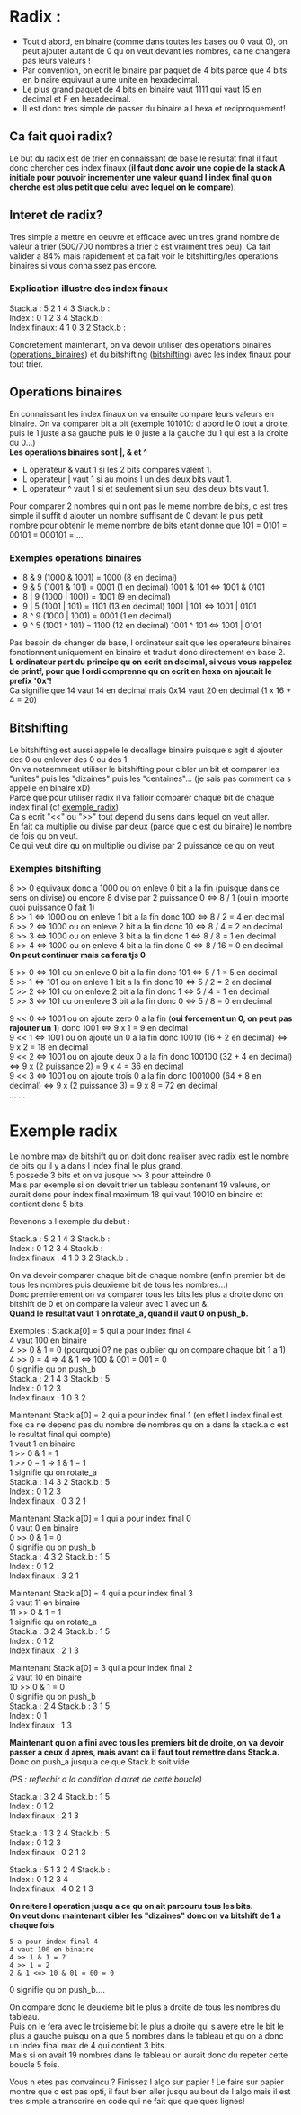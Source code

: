 # Radix	:

- Tout d abord, en binaire (comme dans toutes les bases ou 0 vaut 0), 
on peut ajouter autant de 0 qu on veut devant les nombres, ca ne changera 
pas leurs valeurs !
- Par convention, on ecrit le binaire par paquet de 4 bits parce que 4 bits
en binaire equivaut a une unite en hexadecimal.
- Le plus grand paquet de 4 bits en binaire vaut 1111 qui vaut 15 en decimal
et F en hexadecimal.
- Il est donc tres simple de passer du binaire a l hexa et reciproquement!

## Ca fait quoi radix?

Le but du radix est de trier en connaissant de base le resultat final il
faut donc chercher ces index finaux (**il faut donc avoir une copie de la stack A initiale pour pouvoir incrementer une valeur quand l index final qu on cherche est plus petit que celui avec lequel on le compare**).

## Interet de radix?

Tres simple a mettre en oeuvre et efficace avec un tres grand nombre de valeur a trier (500/700 nombres a trier c est vraiment tres peu).
Ca fait valider a 84% mais rapidement et ca fait voir le bitshifting/les operations binaires si vous connaissez pas encore.  

### Explication illustre des index finaux

Stack.a		: 5 2 1 4 3	     Stack.b :  
Index 		: 0 1 2 3 4	     Stack.b :  
Index finaux: 4 1 0 3 2	     Stack.b :  

Concretement maintenant, on va devoir utiliser des operations binaires ([operations_binaires](#operations-binaires)) et du bitshifting ([bitshifting](#bitshifting)) avec les index finaux pour tout trier.

## Operations binaires

En connaissant les index finaux on va ensuite compare leurs valeurs en binaire. On va comparer bit a bit (exemple 101010: d abord le 0 tout a droite, puis le 1 juste a sa gauche puis le 0 juste a la gauche du 1 qui est a la droite du 0...)  
**Les operations binaires sont |, & et ^**  
- L operateur & vaut 1 si les 2 bits compares valent 1.
- L operateur | vaut 1 si au moins l un des deux bits vaut 1.
- L operateur ^ vaut 1 si et seulement si un seul des deux bits vaut 1.

Pour comparer 2 nombres qui n ont pas le meme nombre de bits, c est tres simple il suffit d ajouter un nombre suffisant de 0 devant le plus petit nombre pour obtenir le meme nombre de bits etant donne que 101 = 0101 = 00101 = 000101 = ...

### Exemples operations binaires
- 8 & 9 (1000 & 1001) = 1000 (8 en decimal)  
- 9 & 5 (1001 & 101) = 0001 (1 en decimal)    1001 & 101 <=> 1001 & 0101  
- 8 | 9 (1000 | 1001) = 1001 (9 en decimal)  
- 9 | 5 (1001 | 101) = 1101 (13 en decimal)	1001 | 101 <=> 1001 | 0101  
- 8 ^ 9 (1000 | 1001) = 0001 (1 en decimal)  
- 9 ^ 5 (1001 ^ 101) = 1100 (12 en decimal)   1001 ^ 101 <=> 1001 | 0101  

Pas besoin de changer de base, l ordinateur sait que les operateurs binaires fonctionnent uniquement en binaire et traduit donc directement en base 2.  
**L ordinateur part du principe qu on ecrit en decimal, si vous vous rappelez de printf, pour que l ordi comprenne qu on ecrit en hexa on ajoutait le prefix '0x'!**  
Ca signifie que 14 vaut 14 en decimal mais 0x14 vaut 20 en decimal (1 x 16 + 4 = 20)

## Bitshifting
Le bitshifting est aussi appele le decallage binaire puisque s agit d ajouter des 0 ou enlever des 0 ou des 1.  
On va notaemment utiliser le bitshifting pour cibler un bit et comparer les "unites" puis les "dizaines" puis les "centaines"... (je sais pas comment ca s appelle en binaire xD)  
Parce que pour utiliser radix il va falloir comparer chaque bit de chaque index final (cf [exemple_radix](#exemple-radix))  
Ca s ecrit "<<" ou ">>" tout depend du sens dans lequel on veut aller.  
En fait ca multiplie ou divise par deux (parce que c est du binaire) le nombre de fois qu on veut.  
Ce qui veut dire qu on multiplie ou divise par 2 puissance ce qu on veut 

### Exemples bitshifting
8 >> 0  equivaux donc a 1000 ou on enleve 0 bit a la fin (puisque dans ce sens on divise) ou encore 8 divise par 2 puissance 0 <=> 8 / 1 (oui n importe quoi puissance 0 fait 1)  
8 >> 1 <=> 1000 ou on enleve 1 bit a la fin donc 100 <=> 8 / 2 = 4 en decimal  
8 >> 2 <=> 1000 ou on enleve 2 bit a la fin donc 10 <=>	8 / 4 = 2 en decimal  
8 >> 3 <=> 1000 ou on enleve 3 bit a la fin donc 1 <=> 8 / 8 = 1 en decimal  
8 >> 4 <=> 1000 ou on enleve 4 bit a la fin donc 0 <=> 8 / 16 = 0 en decimal  
**On peut continuer mais ca fera tjs 0**  


5 >> 0 <=> 101 ou on enleve 0 bit a la fin donc 101 <=> 5 / 1 = 5 en decimal  
5 >> 1 <=> 101 ou on enleve 1 bit a la fin donc 10 <=> 5 / 2 = 2 en decimal  
5 >> 2 <=> 101 ou on enleve 2 bit a la fin donc 1 <=> 5 / 4 = 1 en decimal  
5 >> 3 <=> 101 ou on enleve 3 bit a la fin donc 0 <=> 5 / 8 = 0 en decimal    


9 << 0 <=> 1001 ou on ajoute zero 0 a la fin (**oui forcement un 0, on peut pas rajouter un 1**) donc 1001 <=> 9 x 1 = 9 en decimal  
9 << 1 <=> 1001 ou on ajoute un 0 a la fin donc 10010 (16 + 2 en decimal) <=> 9 x 2 = 18 en decimal  
9 << 2 <=> 1001 ou on ajoute deux 0 a la fin donc 100100 (32 + 4 en decimal) <=> 9 x (2 puissance 2) = 9 x 4 = 36 en decimal    
9 << 3 <=> 1001 ou on ajoute trois 0 a la fin donc 1001000 (64 + 8 en decimal) <=> 9 x (2 puissance 3) = 9 x 8 = 72 en decimal    
   ...					    ...  

# Exemple radix

Le nombre max de bitshift qu on doit donc realiser avec radix est le nombre de bits qu il y a dans l index final le plus grand.  
5 possede 3 bits et on va jusque >> 3 pour atteindre 0  
Mais par exemple si on devait trier un tableau contenant 19 valeurs, on aurait donc pour index final maximum 18 qui vaut 10010 en binaire et contient donc 5 bits.  

Revenons a l exemple du debut :  

Stack.a         : 5 2 1 4 3      Stack.b :  
Index           : 0 1 2 3 4      Stack.b :  
Index finaux    : 4 1 0 3 2      Stack.b :  

On va devoir comparer chaque bit de chaque nombre (enfin premier bit de tous les nombres puis deuxieme bit de tous les nombres...)  
Donc premierement on va comparer tous les bits les plus a droite donc on bitshift de 0 et on compare la valeur avec 1 avec un &.  
**Quand le resultat vaut 1 on rotate_a, quand il vaut 0 on push_b.**  

Exemples :	Stack.a[0] = 5 qui a pour index final 4  
		4 vaut 100 en binaire  
		4 >> 0 & 1 = 0	(pourquoi 0? ne pas oublier qu on compare chaque bit 1 a 1)  
        4 >> 0 = 4  => 4 & 1 <=> 100 & 001 = 001 = 0  
		0 signifie qu on push_b  
Stack.a         : 2 1 4 3     Stack.b : 5  
Index           : 0 1 2 3  
Index finaux    : 1 0 3 2  
		
Maintenant Stack.a[0] = 2 qui a pour index final 1 (en effet l index final est fixe ca ne depend pas du nombre de nombres qu on a dans la stack.a c est le resultat final qui compte)  
		1 vaut 1 en binaire  
		1 >> 0 & 1 = 1  
        1 >> 0 = 1  => 1 & 1 = 1   
		1 signifie qu on rotate_a  
Stack.a         : 1 4 3 2     Stack.b : 5  
Index           : 0 1 2 3  
Index finaux    : 0 3 2 1  

Maintenant Stack.a[0] = 1 qui a pour index final 0  
		0 vaut 0 en binaire  
		0 >> 0 & 1 = 0  
		0 signifie qu on push_b  
Stack.a         : 4 3 2     Stack.b : 1 5  
Index           : 0 1 2  
Index finaux    : 3 2 1  

Maintenant Stack.a[0] = 4 qui a pour index final 3  
		3 vaut 11 en binaire  
		11 >> 0 & 1 = 1  
		1 signifie qu on rotate_a  
Stack.a         : 3 2 4    Stack.b : 1 5  
Index           : 0 1 2  
Index finaux    : 2 1 3  

Maintenant Stack.a[0] = 3 qui a pour index final 2  
		2 vaut 10 en binaire  
		10 >> 0 & 1 = 0  
		0 signifie qu on push_b  
Stack.a         : 2 4    Stack.b : 3 1 5  
Index           : 0 1  
Index finaux    : 1 3  
 
**Maintenant qu on a fini avec tous les premiers bit de droite, on va devoir passer a ceux d apres, mais avant ca il faut tout remettre dans Stack.a.**  
Donc on push_a jusqu a ce que Stack.b soit vide.  

*(PS : reflechir a la condition d arret de cette boucle)*  

Stack.a         : 3 2 4     Stack.b : 1 5  
Index           : 0 1 2  
Index finaux    : 2 1 3  

Stack.a         : 1 3 2 4     Stack.b : 5  
Index           : 0 1 2 3  
Index finaux    : 0 2 1 3  

Stack.a         : 5 1 3 2 4     Stack.b :  
Index           : 0 1 2 3 4  
Index finaux    : 4 0 2 1 3  

**On reitere l operation jusqu a ce qu on ait parcouru tous les bits.**  
**On veut donc maintenant cibler les "dizaines" donc on va bitshift de 1 a chaque fois**  

	5 a pour index final 4  
	4 vaut 100 en binaire  
	4 >> 1 & 1 = ?  
    4 >> 1 = 2  
    2 & 1 <=> 10 & 01 = 00 = 0  
0 signifie qu on push_b....  

On compare donc le deuxieme bit le plus a droite de tous les nombres du tableau.  
Puis on le fera avec le troisieme bit le plus a droite qui s avere etre le bit le plus a gauche puisqu on a que 5 nombres dans le tableau et qu on a donc un index final max de 4 qui contient 3 bits.  
Mais si on avait 19 nombres dans le tableau on aurait donc du repeter cette boucle 5 fois.  

Vous n etes pas convaincu ? Finissez l algo sur papier ! Le faire sur papier montre que c est pas opti, il faut bien aller jusqu au bout de l algo mais il est tres simple a transcrire en code qui ne fait que quelques lignes!
